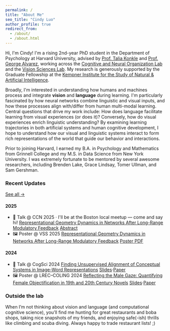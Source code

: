 ```yaml
---
permalink: /
title: "About Me"
seo_title: "Cindy Luo"
author_profile: true
redirect_from: 
  - /about/
  - /about.html
---
```

Hi, I'm Cindy! I'm a rising 2nd-year PhD student in the Department of Psychology at Harvard University, advised by [Prof. Talia Konkle](https://psychology.fas.harvard.edu/people/talia-konkle) and [Prof. George Alvarez](https://psychology.fas.harvard.edu/people/george-alvarez), working across the [Cognitive and Neural Organization Lab](https://konklab.fas.harvard.edu) and the [Vision Sciences Lab](https://visionlab.harvard.edu/george/). My research is generously supported by the Graduate Fellowship at the [Kempner Institute for the Study of Natural & Artificial Intelligence](https://kempnerinstitute.harvard.edu).

Broadly, I'm interested in understanding how humans and machines process and integrate **vision** and **language** during learning. I'm particularly fascinated by how neural networks combine linguistic and visual inputs, and how these processes align with/differ from human multi-modal learning. Central questions that drive my work include: How does language facilitate learning from visual experiences (or does it)? Conversely, how do visual experiences enrich linguistic understanding? By examining learning trajectories in both artificial systems and human cognitive development, I hope to understand how our visual and linguistic systems interact to form rich representations of the world that guide our behavior and interactions.

Prior to joining Harvard, I earned my B.A. in Psychology and Mathematics from Grinnell College and my M.S. in Data Science from New York University. I was extremely fortunate to be mentored by several awesome researchers, including Brenden Lake, Grace Lindsay, Tomer Ullman, and Sam Gershman.


<style>
  /* News component styles are in _sass/layout/_news.scss */
</style>

<div class="news">
  <div class="news__head">
    <h3>Recent Updates</h3>
    <a href="/talks/">See all →</a>
  </div>

  <div class="news__scroll">
    <h4 class="news__year">2025</h4>
    <ul class="news__list">
      <li class="news__item">
        <span class="news__badge">🎤 Talk</span>
        <span class="news__meta">@ CCN 2025 · I'll be at the Boston local meetup — come and say hi!</span>
        <span class="news__title"><a href="/talks/2025-08-15-ccn-talk">Representational Geometry Dynamics in Networks After Long-Range Modulatory Feedback</a></span>
        <span class="news__links"><a href="https://2025.ccneuro.org/poster/?id=ORNjZVVv65">Abstract</a></span>
      </li>
      <li class="news__item">
        <span class="news__badge">🖼️ Poster</span>
        <span class="news__meta">@ VSS 2025</span>
        <span class="news__title"><a href="/talks/2025-05-20-vss-poster">Representational Geometry Dynamics in Networks After Long-Range Modulatory Feedback</a></span>
        <span class="news__links"><a href="https://jov.arvojournals.org/article.aspx?articleid=2809807">Poster PDF</a></span>
      </li>
    </ul>
    <h4 class="news__year">2024</h4>
    <ul class="news__list">
      <li class="news__item">
        <span class="news__badge">🎤 Talk</span>
        <span class="news__meta">@ CogSci 2024</span>
        <span class="news__title"><a href="/talks/2024-07-26-cogsci-talk">Finding Unsupervised Alignment of Conceptual Systems in Image-Word Representations</a></span>
        <span class="news__links"><a href="https://docs.google.com/presentation/d/1y91_b7CGSFtanWLU9g-BuNkWoY8cw57xIUl76gc4T3U/edit?usp=sharing">Slides</a><span class="sep">·</span><a href="https://escholarship.org/uc/item/7dz6b64q">Paper</a></span>
      </li>
      <li class="news__item">
        <span class="news__badge">🖼️ Poster</span>
        <span class="news__meta">@ LREC–COLING 2024</span>
        <span class="news__title"><a href="/talks/2024-05-15-lrec-coling-poster">Reflecting the Male Gaze: Quantifying Female Objectification in 19th and 20th Century Novels</a></span>
        <span class="news__links"><a href="https://docs.google.com/presentation/d/10p6EZXxy_iZ4rGaV5qdmfcA3_WfwGem1oXsEsJzL2Ko/edit?usp=sharing">Slides</a><span class="sep">·</span><a href="https://aclanthology.org/2024.lrec-main.1205/">Paper</a></span>
      </li>
    </ul>
  </div>
</div>

### Outside the lab
When I’m not thinking about vision and language (and computational cognitive science), you’ll find me hunting for great restaurants and boba shops, taking nice snapshots of my friends, and enjoying safe(-ish) thrills like climbing and scuba diving. Always happy to trade restaurant lists! ;)


